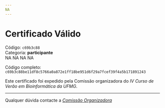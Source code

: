 ```yaml
---
NA
---
```


# Certificado Válido

Código: `c69b3c88`<br>
Categoria: **participante**<br>
NA
NA
NA
NA


Código completo: `c69b3c88be11df8c5766a0a872e1ff18be951d6f29a7fcef39f4a5b171891243`


Este certificado foi expedido pela Comissão organizadora do *IV Curso de Verão em Bioinformática da UFMG*.

----

Qualquer dúvida contacte a [_Comissão Organizadora_](<mailto:cursobioinfoufmg@gmail.com$subject=[Certificados]>)

